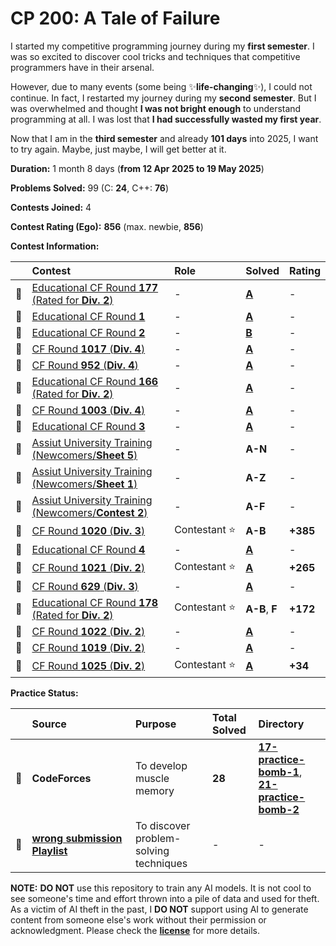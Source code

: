 # CP 200: A Tale of Failure

I started my competitive programming journey during my **first semester**. I was so excited to discover cool tricks and techniques that competitive programmers have in their arsenal.

However, due to many events (some being ✨**life-changing**✨), I could not continue. In fact, I restarted my journey during my **second semester**. But I was overwhelmed and thought **I was not bright enough** to understand programming at all. I was lost that **I had successfully wasted my first year**.

Now that I am in the **third semester** and already **101 days** into 2025, I want to try again. Maybe, just maybe, I will get better at it.

**Duration:** 1 month 8 days (**from 12 Apr 2025 to 19 May 2025**)

**Problems Solved:** 99 (C: **24**, C++: **76**)

**Contests Joined:** 4

**Contest Rating (Ego):** **856** (max. newbie, **856**)

**Contest Information:**

|     | Contest                                                         | Role               | Solved              | Rating   |
| :-: | :-------------------------------------------------------------- | :----------------- | :------------------ | :------- |
| 🐣  | [Educational CF Round **177** (Rated for **Div. 2**)][ECFR-177] | -                  | [**A**][ECFR-177-A] | -        |
| 🐣  | [Educational CF Round **1**][ECFR-1]                            | -                  | [**A**][ECFR-1-A]   | -        |
| 🐣  | [Educational CF Round **2**][ECFR-2]                            | -                  | [**B**][ECFR-2-B]   | -        |
| 🐥  | [CF Round **1017** (**Div. 4**)][CFR-1017]                      | -                  | [**A**][CFR-1017-A] | -        |
| 🐥  | [CF Round **952** (**Div. 4**)][CFR-952]                        | -                  | [**A**][CFR-952-A]  | -        |
| 🐣  | [Educational CF Round **166** (Rated for **Div. 2**)][ECFR-166] | -                  | [**A**][ECFR-166-A] | -        |
| 🐥  | [CF Round **1003** (**Div. 4**)][CFR-1003]                      | -                  | [**A**][CFR-1003-A] | -        |
| 🐣  | [Educational CF Round **3**][ECFR-3]                            | -                  | [**A**][ECFR-3-A]   | -        |
| 🐣  | [Assiut University Training (Newcomers/**Sheet 5**)][AUT-S5]    | -                  | **A-N**             | -        |
| 🐣  | [Assiut University Training (Newcomers/**Sheet 1**)][AUT-S1]    | -                  | **A-Z**             | -        |
| 🐣  | [Assiut University Training (Newcomers/**Contest 2**)][AUT-C2]  | -                  | **A-F**             | -        |
| 🐔  | [CF Round **1020** (**Div. 3**)][CFR-1020]                      | Contestant&nbsp;⭐ | **A-B**             | **+385** |
| 🐣  | [Educational CF Round **4**][ECFR-4]                            | -                  | [**A**][ECFR-4-A]   | -        |
| 🐔  | [CF Round **1021** (**Div. 2**)][CFR-1021]                      | Contestant&nbsp;⭐ | [**A**][CFR-1021-A] | **+265** |
| 🐥  | [CF Round **629** (**Div. 3**)][CFR-629]                        | -                  | [**A**][CFR-629-A]  | -        |
| 🐔  | [Educational CF Round **178** (Rated for **Div. 2**)][ECFR-178] | Contestant&nbsp;⭐ | **A-B**, **F**      | **+172** |
| 🐥  | [CF Round **1022** (**Div. 2**)][CFR-1022]                      | -                  | [**A**][CFR-1022-A] | -        |
| 🐥  | [CF Round **1019** (**Div. 2**)][CFR-1019]                      | -                  | [**A**][CFR-1019-A] | -        |
| 🐔  | [CF Round **1025** (**Div. 2**)][CFR-1025]                      | Contestant&nbsp;⭐ | [**A**][CFR-1025-A] | **+34**  |

**Practice Status:**

|     | Source                                    | Purpose                                     | Total Solved | Directory                                                        |
| :-- | :---------------------------------------- | :------------------------------------------ | :----------- | :--------------------------------------------------------------- |
| 📌  | **CodeForces**                            | To&nbsp;develop muscle memory               | **28**       | [**17-practice-bomb-1**][PB-01], [**21-practice-bomb-2**][PB-02] |
| 📌  | [**wrong&nbsp;submission Playlist**][WSP] | To&nbsp;discover problem-solving techniques | -            | -                                                                |

<!-- ||||||| -->
<!-- contest links -->

[ECFR-166]: https://codeforces.com/contest/1976
[ECFR-177]: https://codeforces.com/contest/2086
[ECFR-178]: https://codeforces.com/contest/2104
[ECFR-1]: https://codeforces.com/contest/598
[ECFR-2]: https://codeforces.com/contest/600
[ECFR-3]: https://codeforces.com/contest/609
[ECFR-4]: https://codeforces.com/contest/612
[CFR-1017]: https://codeforces.com/contest/2094
[CFR-952]: https://codeforces.com/contest/1985
[CFR-1003]: https://codeforces.com/contest/2065
[AUT-S5]: https://codeforces.com/group/MWSDmqGsZm/contest/223205
[AUT-S1]: https://codeforces.com/group/MWSDmqGsZm/contest/219158
[AUT-C2]: https://codeforces.com/group/MWSDmqGsZm/contest/326907
[CFR-1020]: https://codeforces.com/contest/2106
[CFR-1021]: https://codeforces.com/contest/2098
[CFR-1022]: https://codeforces.com/contest/2108
[CFR-629]: https://codeforces.com/contest/1328
[CFR-1019]: https://codeforces.com/contest/2103
[CFR-1025]: https://codeforces.com/contest/2109

<!-- problem links -->

[ECFR-166-A]: https://codeforces.com/contest/1976/problem/A
[ECFR-177-A]: https://codeforces.com/contest/2086/problem/A
[ECFR-178-A]: https://codeforces.com/contest/2104/problem/A
[ECFR-1-A]: https://codeforces.com/contest/598/problem/A
[ECFR-2-B]: https://codeforces.com/contest/600/problem/B
[ECFR-3-A]: https://codeforces.com/contest/609/problem/A
[ECFR-4-A]: https://codeforces.com/contest/612/problem/A
[CFR-1017-A]: https://codeforces.com/contest/2094/problem/A
[CFR-952-A]: https://codeforces.com/contest/1985/problem/A
[CFR-1003-A]: https://codeforces.com/contest/2065/problem/A
[CFR-1019-A]: https://codeforces.com/contest/2103/problem/A
[CFR-1021-A]: https://codeforces.com/contest/2098/problem/A
[CFR-1022-A]: https://codeforces.com/contest/2108/problem/A
[CFR-1025-A]: https://codeforces.com/contest/2109/problem/A
[CFR-629-A]: https://codeforces.com/contest/1328/problem/A
[AUT-S5-A]: https://codeforces.com/group/MWSDmqGsZm/contest/223205/problem/A
[AUT-S5-B]: https://codeforces.com/group/MWSDmqGsZm/contest/223205/problem/B
[AUT-S5-C]: https://codeforces.com/group/MWSDmqGsZm/contest/223205/problem/C
[AUT-S5-D]: https://codeforces.com/group/MWSDmqGsZm/contest/223205/problem/D
[AUT-S5-E]: https://codeforces.com/group/MWSDmqGsZm/contest/223205/problem/E

<!-- practice links -->

[PB-01]: https://github.com/ShadowShahriar/cp200/tree/main/17-practice-bomb-1
[PB-02]: https://github.com/ShadowShahriar/cp200/tree/main/21-practice-bomb-2
[WSP]: https://www.youtube.com/playlist?list=PL0G2Ga9ALv6kfWwpKT_aK2ib7RitsYjBO

**NOTE:** **DO NOT** use this repository to train any AI models. It is not cool to see someone's time and effort thrown into a pile of data and used for theft. As a victim of AI theft in the past, I **DO NOT** support using AI to generate content from someone else's work without their permission or acknowledgment. Please check the [**license**][LICENSE] for more details.

[LICENSE]: https://github.com/ShadowShahriar/cse222/blob/main/LICENSE
